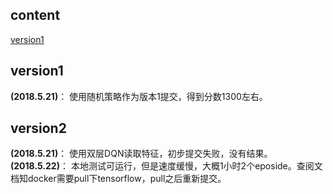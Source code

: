 ## content
[version1](#version1)

<span id = "version1"></span>
## version1
**(2018.5.21)**： 使用随机策略作为版本1提交，得到分数1300左右。
## version2
**(2018.5.21)**： 使用双层DQN读取特征，初步提交失败，没有结果。
**(2018.5.22)**： 本地测试可运行，但是速度缓慢，大概1小时2个eposide。查阅文档知docker需要pull下tensorflow，pull之后重新提交。
